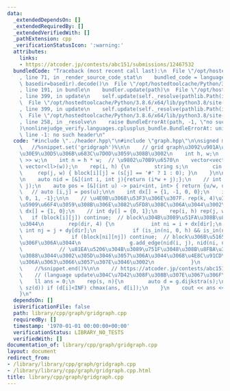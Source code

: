 ```yaml
---
data:
  _extendedDependsOn: []
  _extendedRequiredBy: []
  _extendedVerifiedWith: []
  _pathExtension: cpp
  _verificationStatusIcon: ':warning:'
  attributes:
    links:
    - https://atcoder.jp/contests/abc151/submissions/12467532
  bundledCode: "Traceback (most recent call last):\n  File \"/opt/hostedtoolcache/Python/3.8.6/x64/lib/python3.8/site-packages/onlinejudge_verify/documentation/build.py\"\
    , line 71, in _render_source_code_stat\n    bundled_code = language.bundle(stat.path,\
    \ basedir=basedir).decode()\n  File \"/opt/hostedtoolcache/Python/3.8.6/x64/lib/python3.8/site-packages/onlinejudge_verify/languages/cplusplus.py\"\
    , line 191, in bundle\n    bundler.update(path)\n  File \"/opt/hostedtoolcache/Python/3.8.6/x64/lib/python3.8/site-packages/onlinejudge_verify/languages/cplusplus_bundle.py\"\
    , line 399, in update\n    self.update(self._resolve(pathlib.Path(included), included_from=path))\n\
    \  File \"/opt/hostedtoolcache/Python/3.8.6/x64/lib/python3.8/site-packages/onlinejudge_verify/languages/cplusplus_bundle.py\"\
    , line 399, in update\n    self.update(self._resolve(pathlib.Path(included), included_from=path))\n\
    \  File \"/opt/hostedtoolcache/Python/3.8.6/x64/lib/python3.8/site-packages/onlinejudge_verify/languages/cplusplus_bundle.py\"\
    , line 258, in _resolve\n    raise BundleErrorAt(path, -1, \"no such header\"\
    )\nonlinejudge_verify.languages.cplusplus_bundle.BundleErrorAt: union_find.hpp:\
    \ line -1: no such header\n"
  code: "#include \"../header.hpp\"\n#include \"graph.hpp\"\n\nsigned main() {\n \
    \   //%snippet.set('gridgraph')%\n\n    // grid graph\u3092\u901A\u5E38\u306E\u30B0\
    \u30E9\u30D5\u306B\u683C\u7D0D\u3059\u308B\u3002\n    int h, w;\n    cin >> h\
    \ >> w;\n    int n = h * w;  // \u9802\u70B9\u6570\n    vector<vector<ll>> block(h,\
    \ vector<ll>(w));\n    rep(i, h) {\n        string s;\n        cin >> s;\n   \
    \     rep(j, w) { block[i][j] = (s[j] == '#' ? 1 : 0); }\n    }\n\n    Graph g(n);\n\
    \n    auto nid = [&](int i, int j){return (i*w + j);};\n    // int u = nid(i,\
    \ j);\n    auto pos = [&](int u) -> pair<int, int> { return {u/w, u%w}; };\n \
    \   // auto [i,j] = pos(u);\n\n    int dx[] = {1, -1, 0, 0};\n    int dy[] = {0,\
    \ 0, 1, -1};\n\n    // \u4E0B\u3068\u53F3\u306E\u307F. rep(k, 4)\u3092rep(k, 2)\u306B\
    \u5909\u66F4\u3059\u308B\u306E\u3082\u5FD8\u308C\u306A\u3044\u3002\n    // int\
    \ dx[] = {1, 0};\n    // int dy[] = {0, 1};\n    rep(i, h) rep(j, w) {\n     \
    \   if (block[i][j]) continue;  // block\u304B\u3089\u51FA\u308B\u8FBA\u306F\u306A\
    \u3044\n        rep(dir, 4) {\n            int ni = i + dx[dir];\n           \
    \ int nj = j + dy[dir];\n            if (is_in(ni, 0, h) && is_in(nj, 0, w)) {\n\
    \                if (block[ni][nj]) continue;  // block\u306B\u5165\u308B\u8FBA\
    \u306F\u306A\u3044\n                g.add_edge(nid(i, j), nid(ni, nj));\n    \
    \            // \u81EA\u5206\u304B\u3089\u751F\u3048\u308B\u8FBA\u3060\u3051\u3067\
    \u3088\u3044\u3002\u305D\u3046\u3057\u306A\u3044\u3068\u4E8C\u91CD\u8FBA\u306B\
    \u306A\u3063\u3066\u3057\u307E\u3046\u3002\n            }\n        }\n    }\n\
    \    //%snippet.end()%\n\n    // https://atcoder.jp/contests/abc151/submissions/12467532\n\
    \    // (language update\u304C\u7D42\u308F\u308B\u307E\u3067\u306F\u672Averiyf)\n\
    \    ll ans = 0;\n    rep(s, n){\n        auto d = g.dijkstra(s);\n        rep(i,\
    \ sz(d)) if (d[i]<INF) chmax(ans, d[i]);\n    }\n    cout << ans << endl;\n\n\
    }\n"
  dependsOn: []
  isVerificationFile: false
  path: library/cpp/graph/gridgraph.cpp
  requiredBy: []
  timestamp: '1970-01-01 00:00:00+00:00'
  verificationStatus: LIBRARY_NO_TESTS
  verifiedWith: []
documentation_of: library/cpp/graph/gridgraph.cpp
layout: document
redirect_from:
- /library/library/cpp/graph/gridgraph.cpp
- /library/library/cpp/graph/gridgraph.cpp.html
title: library/cpp/graph/gridgraph.cpp
---
```

